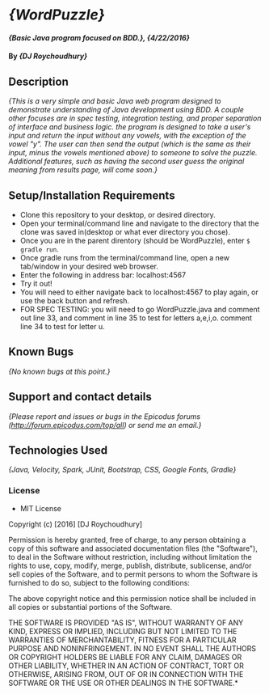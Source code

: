 # _{WordPuzzle}_

#### _{Basic Java program focused on BDD.}, {4/22/2016}_

#### By _**{DJ Roychoudhury}**_

## Description

_{This is a very simple and basic Java web program designed to demonstrate understanding of Java development using BDD. A couple other focuses are in spec testing, integration testing, and proper separation of interface and business logic. the program is designed to take a user's input and return the input without any vowels, with the exception of the vowel "y". The user can then send the output (which is the same as their input, minus the vowels mentioned above) to someone to solve the puzzle. Additional features, such as having the second user guess the original meaning from results page, will come soon.}_

## Setup/Installation Requirements

* Clone this repository to your desktop, or desired directory.
* Open your terminal/command line and navigate to the directory that the clone was saved in(desktop or what ever directory you chose).
* Once you are in the parent direntory (should be WordPuzzle), enter `$ gradle run`.
* Once gradle runs from the terminal/command line, open a new tab/window in your desired web browser.
* Enter the following in address bar: localhost:4567
* Try it out!
* You will need to either navigate back to localhost:4567 to play again, or use the back button and refresh.
* FOR SPEC TESTING: you will need to go WordPuzzle.java and comment out line 33, and comment in line 35 to test for letters a,e,i,o. comment line 34 to test for letter u. 

## Known Bugs

_{No known bugs at this point.}_

## Support and contact details

_{Please report and issues or bugs in the Epicodus forums (http://forum.epicodus.com/top/all) or send me an email.}_

## Technologies Used

_{Java, Velocity, Spark, JUnit, Bootstrap, CSS, Google Fonts, Gradle}_

### License

* MIT License

Copyright (c) [2016] [DJ Roychoudhury]

Permission is hereby granted, free of charge, to any person obtaining a copy of this software and associated documentation files (the "Software"), to deal in the Software without restriction, including without limitation the rights to use, copy, modify, merge, publish, distribute, sublicense, and/or sell copies of the Software, and to permit persons to whom the Software is furnished to do so, subject to the following conditions:

The above copyright notice and this permission notice shall be included in all copies or substantial portions of the Software.

THE SOFTWARE IS PROVIDED "AS IS", WITHOUT WARRANTY OF ANY KIND, EXPRESS OR IMPLIED, INCLUDING BUT NOT LIMITED TO THE WARRANTIES OF MERCHANTABILITY, FITNESS FOR A PARTICULAR PURPOSE AND NONINFRINGEMENT. IN NO EVENT SHALL THE AUTHORS OR COPYRIGHT HOLDERS BE LIABLE FOR ANY CLAIM, DAMAGES OR OTHER LIABILITY, WHETHER IN AN ACTION OF CONTRACT, TORT OR OTHERWISE, ARISING FROM, OUT OF OR IN CONNECTION WITH THE SOFTWARE OR THE USE OR OTHER DEALINGS IN THE SOFTWARE.*
